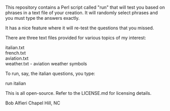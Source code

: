 This repository contains a Perl script called "run" that will test you based on phrases in a text file of your creation. It will randomly select phrases and you must type the answers exactly. 

It has a nice feature where it will re-test the questions that you missed.

There are three text files provided for various topics of my interest:

italian.txt<br>
french.txt<br>
aviation.txt<br>
weather.txt - aviation weather symbols<br>

To run, say, the italian questions, you type:

run italian

This is all open-source.  Refer to the LICENSE.md for licensing details.  

Bob Alfieri
Chapel Hill, NC

